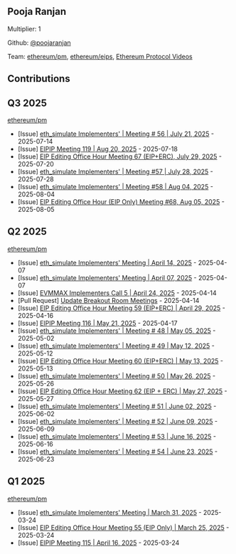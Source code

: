 
## Pooja Ranjan
Multiplier: 1

Github: [@poojaranjan](https://github.com/poojaranjan)

Team: [ethereum/pm](https://github.com/ethereum/pm/pulls?q=is%3Apr+is%3Aclosed+poojaranjan), [ethereum/eips](https://github.com/ethereum/EIPs/pulls?q=is%3Apr+is%3Aclosed+poojaranjan), [Ethereum Protocol Videos](https://www.youtube.com/@EthereumProtocol)

## Contributions

## Q3 2025


[ethereum/pm](https://github.com/ethereum/pm)
* [Issue] [eth_simulate Implementers' | Meeting # 56 | July 21, 2025](https://github.com/ethereum/pm/issues/1619) - 2025-07-14
* [Issue] [EIPIP Meeting 119 | Aug 20, 2025](https://github.com/ethereum/pm/issues/1628) - 2025-07-18
* [Issue] [EIP Editing Office Hour Meeting 67 (EIP+ERC), July 29, 2025](https://github.com/ethereum/pm/issues/1633) - 2025-07-20
* [Issue] [eth_simulate Implementers' | Meeting #57 | July 28, 2025](https://github.com/ethereum/pm/issues/1645) - 2025-07-28
* [Issue] [eth_simulate Implementers' | Meeting #58 | Aug 04, 2025](https://github.com/ethereum/pm/issues/1656) - 2025-08-04
* [Issue] [EIP Editing Office Hour (EIP Only) Meeting #68, Aug 05, 2025](https://github.com/ethereum/pm/issues/1660) - 2025-08-05
## Q2 2025


[ethereum/pm](https://github.com/ethereum/pm)
* [Issue] [eth_simulate Implementers' Meeting | April 14, 2025](https://github.com/ethereum/pm/issues/1437) - 2025-04-07
* [Issue] [eth_simulate Implementers' Meeting | April 07, 2025](https://github.com/ethereum/pm/issues/1436) - 2025-04-07
* [Issue] [EVMMAX Implementers Call 5 | April 24, 2025](https://github.com/ethereum/pm/issues/1469) - 2025-04-14
* [Pull Request] [Update Breakout Room Meetings](https://github.com/ethereum/pm/pull/1466) - 2025-04-14
* [Issue] [EIP Editing Office Hour Meeting 59 (EIP+ERC) | April 29, 2025](https://github.com/ethereum/pm/issues/1481) - 2025-04-16
* [Issue] [EIPIP Meeting 116 | May 21, 2025](https://github.com/ethereum/pm/issues/1483) - 2025-04-17
* [Issue] [eth_simulate Implementers' | Meeting # 48 | May 05, 2025](https://github.com/ethereum/pm/issues/1518) - 2025-05-02
* [Issue] [eth_simulate Implementers' | Meeting # 49 | May 12, 2025](https://github.com/ethereum/pm/issues/1537) - 2025-05-12
* [Issue] [EIP Editing Office Hour Meeting 60 (EIP+ERC) | May 13, 2025](https://github.com/ethereum/pm/issues/1540) - 2025-05-13
* [Issue] [eth_simulate Implementers' | Meeting # 50 | May 26, 2025](https://github.com/ethereum/pm/issues/1556) - 2025-05-26
* [Issue] [EIP Editing Office Hour Meeting 62 (EIP + ERC) | May 27, 2025](https://github.com/ethereum/pm/issues/1557) - 2025-05-27
* [Issue] [eth_simulate Implementers' | Meeting # 51 | June 02, 2025](https://github.com/ethereum/pm/issues/1563) - 2025-06-02
* [Issue] [eth_simulate Implementers' | Meeting # 52 | June 09, 2025](https://github.com/ethereum/pm/issues/1568) - 2025-06-09
* [Issue] [eth_simulate Implementers' | Meeting # 53 | June 16, 2025](https://github.com/ethereum/pm/issues/1574) - 2025-06-16
* [Issue] [eth_simulate Implementers' | Meeting # 54 | June 23, 2025](https://github.com/ethereum/pm/issues/1587) - 2025-06-23
## Q1 2025

[ethereum/pm](https://github.com/ethereum/pm)
* [Issue] [eth_simulate Implementers' Meeting | March 31, 2025](https://github.com/ethereum/pm/issues/1405) - 2025-03-24
* [Issue] [EIP Editing Office Hour Meeting 55 (EIP Only) | March 25, 2025](https://github.com/ethereum/pm/issues/1403) - 2025-03-24
* [Issue] [EIPIP Meeting 115 | April 16, 2025](https://github.com/ethereum/pm/issues/1402) - 2025-03-24
